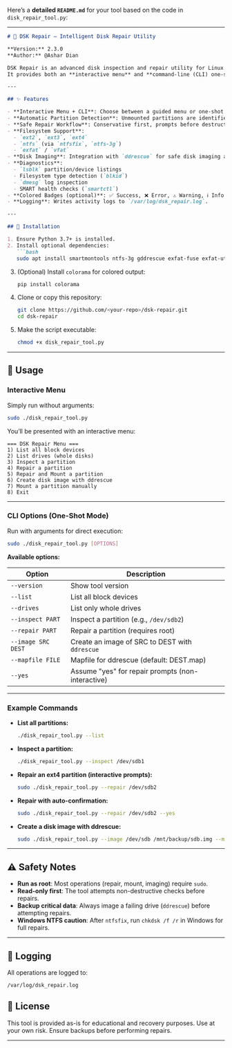 Here’s a **detailed `README.md`** for your tool based on the code in `disk_repair_tool.py`:

---

````markdown
# 🚀 DSK Repair – Intelligent Disk Repair Utility

**Version:** 2.3.0  
**Author:** @Ashar Dian  

DSK Repair is an advanced disk inspection and repair utility for Linux.  
It provides both an **interactive menu** and **command-line (CLI) one-shot options**, combining safe diagnostics, conservative repair flows, and optional integration with `ddrescue` for disk imaging.

---

## ✨ Features

- **Interactive Menu + CLI**: Choose between a guided menu or one-shot command-line flags.
- **Automatic Partition Detection**: Unmounted partitions are identified on startup.
- **Safe Repair Workflow**: Conservative first, prompts before destructive actions.
- **Filesystem Support**:
  - `ext2`, `ext3`, `ext4`
  - `ntfs` (via `ntfsfix`, `ntfs-3g`)
  - `exfat` / `vfat`
- **Disk Imaging**: Integration with `ddrescue` for safe disk imaging and recovery.
- **Diagnostics**:
  - `lsblk` partition/device listings
  - Filesystem type detection (`blkid`)
  - `dmesg` log inspection
  - SMART health checks (`smartctl`)
- **Colored Badges (optional)**: ✅ Success, ❌ Error, ⚠️ Warning, ℹ️ Info (via `colorama`).
- **Logging**: Writes activity logs to `/var/log/dsk_repair.log`.

---

## 🔧 Installation

1. Ensure Python 3.7+ is installed.
2. Install optional dependencies:
   ```bash
   sudo apt install smartmontools ntfs-3g gddrescue exfat-fuse exfat-utils dosfstools e2fsprogs
````

3. (Optional) Install `colorama` for colored output:

   ```bash
   pip install colorama
   ```
4. Clone or copy this repository:

   ```bash
   git clone https://github.com/<your-repo>/dsk-repair.git
   cd dsk-repair
   ```
5. Make the script executable:

   ```bash
   chmod +x disk_repair_tool.py
   ```

---

## 🚀 Usage

### Interactive Menu

Simply run without arguments:

```bash
sudo ./disk_repair_tool.py
```

You’ll be presented with an interactive menu:

```
=== DSK Repair Menu ===
1) List all block devices
2) List drives (whole disks)
3) Inspect a partition
4) Repair a partition
5) Repair and Mount a partition
6) Create disk image with ddrescue
7) Mount a partition manually
8) Exit
```

---

### CLI Options (One-Shot Mode)

Run with arguments for direct execution:

```bash
sudo ./disk_repair_tool.py [OPTIONS]
```

**Available options:**

| Option             | Description                                       |
| ------------------ | ------------------------------------------------- |
| `--version`        | Show tool version                                 |
| `--list`           | List all block devices                            |
| `--drives`         | List only whole drives                            |
| `--inspect PART`   | Inspect a partition (e.g., `/dev/sdb2`)           |
| `--repair PART`    | Repair a partition (requires root)                |
| `--image SRC DEST` | Create an image of SRC to DEST with `ddrescue`    |
| `--mapfile FILE`   | Mapfile for ddrescue (default: DEST.map)          |
| `--yes`            | Assume "yes" for repair prompts (non-interactive) |

---

### Example Commands

* **List all partitions:**

  ```bash
  ./disk_repair_tool.py --list
  ```

* **Inspect a partition:**

  ```bash
  ./disk_repair_tool.py --inspect /dev/sdb1
  ```

* **Repair an ext4 partition (interactive prompts):**

  ```bash
  sudo ./disk_repair_tool.py --repair /dev/sdb2
  ```

* **Repair with auto-confirmation:**

  ```bash
  sudo ./disk_repair_tool.py --repair /dev/sdb2 --yes
  ```

* **Create a disk image with ddrescue:**

  ```bash
  sudo ./disk_repair_tool.py --image /dev/sdb /mnt/backup/sdb.img --mapfile /mnt/backup/sdb.map
  ```

---

## ⚠️ Safety Notes

* **Run as root**: Most operations (repair, mount, imaging) require `sudo`.
* **Read-only first**: The tool attempts non-destructive checks before repairs.
* **Backup critical data**: Always image a failing drive (`ddrescue`) before attempting repairs.
* **Windows NTFS caution**: After `ntfsfix`, run `chkdsk /f /r` in Windows for full repairs.

---

## 📝 Logging

All operations are logged to:

```
/var/log/dsk_repair.log
```


## 📜 License

This tool is provided as-is for educational and recovery purposes.
Use at your own risk. Ensure backups before performing repairs.

---
